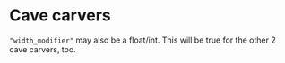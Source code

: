 # Cave carvers

`"width_modifier"` may also be a float/int. This will be true for the other 2 cave carvers, too.
